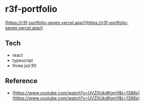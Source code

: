 # r3f-portfolio
[https://r3f-portfolio-seven.vercel.app/](https://r3f-portfolio-seven.vercel.app/)

## Tech
- react
- typescript
- three.js(r3f)
## Reference
- [https://www.youtube.com/watch?v=UVZ0UkdKgmY&t=1388s](https://www.youtube.com/watch?v=UVZ0UkdKgmY&t=1388s)
